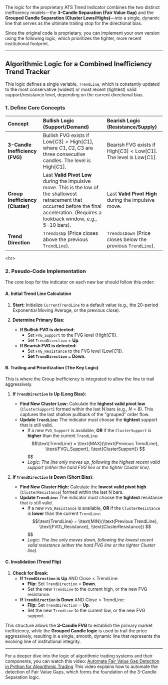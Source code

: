 The logic for the proprietary ATS Trend Indicator combines the two distinct inefficiency models—the **3-Candle Separation (Fair Value Gap)** and the **Grouped Candle Separation (Cluster Lows/Highs)**—into a single, dynamic line that serves as the ultimate trailing stop for the directional bias.

Since the original code is proprietary, you can implement your own version using the following logic, which prioritizes the tighter, more recent institutional footprint.

-----

## Algorithmic Logic for a Combined Inefficiency Trend Tracker

This logic defines a single variable, `TrendLine`, which is constantly updated to the most conservative (widest) or most recent (tightest) valid support/resistance level, depending on the current directional bias.

### **1. Define Core Concepts**

| Concept | Bullish Logic (Support/Demand) | Bearish Logic (Resistance/Supply) |
| :--- | :--- | :--- |
| **3-Candle Inefficiency (FVG)** | Bullish FVG exists if $\text{Low}[C3] > \text{High}[C1]$, where $C1, C2, C3$ are three consecutive candles. The level is $\text{High}[C1]$. | Bearish FVG exists if $\text{High}[C3] < \text{Low}[C1]$. The level is $\text{Low}[C1]$. |
| **Group Inefficiency (Cluster)** | Last **Valid Pivot Low** during the impulsive move. This is the low of the shallowest retracement that occurred before the final acceleration. (Requires a lookback window, e.g., 5-10 bars). | Last **Valid Pivot High** during the impulsive move. |
| **Trend Direction** | `TrendIsUp` (Price closes above the previous `TrendLine`). | `TrendIsDown` (Price closes below the previous `TrendLine`). |

\<hr\>

### **2. Pseudo-Code Implementation**

The core loop for the indicator on each new bar should follow this order:

#### **A. Initial Trend Line Calculation**

1.  **Start:** Initialize `CurrentTrendLine` to a default value (e.g., the 20-period Exponential Moving Average, or the previous close).

2.  **Determine Primary Bias:**

      * **If Bullish FVG is detected:**
          * Set `FVG_Support` to the FVG level ($\text{High}[C1]$).
          * Set `TrendDirection` = **Up**.
      * **If Bearish FVG is detected:**
          * Set `FVG_Resistance` to the FVG level ($\text{Low}[C1]$).
          * **Set `TrendDirection` = Down.**

#### **B. Trailing and Prioritization (The Key Logic)**

This is where the Group Inefficiency is integrated to allow the line to trail aggressively.

1.  **If `TrendDirection` is Up (Long Bias):**

      * **Find New Cluster Low:** Calculate the **highest valid pivot low** (`ClusterSupport`) formed within the last N bars (e.g., $N=8$). This captures the last shallow pullback of the "grouped" order flow.
      * **Update `TrendLine`:** The indicator must choose the **tightest** support that is still valid.
          * If a new `FVG_Support` is available, **OR** if the `ClusterSupport` is **higher** than the current `TrendLine`:
            $$
            $$$$\\text{TrendLine} = \\text{MAX}(\\text{Previous TrendLine}, \\text{FVG\_Support}, \\text{ClusterSupport})
            $$
            $$$$
            $$
          * *Logic: The line only moves up, following the highest recent valid support (either the hard FVG line or the tighter Cluster line).*

2.  **If `TrendDirection` is Down (Short Bias):**

      * **Find New Cluster High:** Calculate the **lowest valid pivot high** (`ClusterResistance`) formed within the last N bars.
      * **Update `TrendLine`:** The indicator must choose the **tightest** resistance that is still valid.
          * If a new `FVG_Resistance` is available, **OR** if the `ClusterResistance` is **lower** than the current `TrendLine`:
            $$
            $$$$\\text{TrendLine} = \\text{MIN}(\\text{Previous TrendLine}, \\text{FVG\_Resistance}, \\text{ClusterResistance})
            $$
            $$$$
            $$
          * *Logic: The line only moves down, following the lowest recent valid resistance (either the hard FVG line or the tighter Cluster line).*

#### **C. Invalidation (Trend Flip)**

1.  **Check for Break:**
      * **If `TrendDirection` is Up** AND $\text{Close} < \text{TrendLine}$:
          * **Flip:** Set `TrendDirection` = **Down**.
          * Set the new `TrendLine` to the current high, or the new FVG resistance.
      * **If `TrendDirection` is Down** AND $\text{Close} > \text{TrendLine}$:
          * **Flip:** Set `TrendDirection` = **Up**.
          * Set the new `TrendLine` to the current low, or the new FVG support.

This structure allows the **3-Candle FVG** to establish the primary market inefficiency, while the **Grouped Candle logic** is used to trail the price aggressively, resulting in a single, smooth, dynamic line that represents the evolving line of institutional integrity.

-----

For a deeper dive into the logic of algorithmic trading systems and their components, you can watch this video:
[Automate Fair Value Gap Detection in Python for Algorithmic Trading](https://www.youtube.com/watch?v=cjDgibEkJ_M)
This video explains how to automate the detection of Fair Value Gaps, which forms the foundation of the 3-Candle Separation logic.